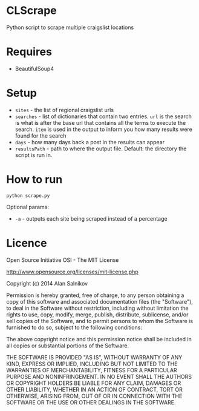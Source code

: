 CLScrape
========

Python script to scrape multiple craigslist locations

Requires
========

* BeautifulSoup4

Setup
========

* `sites` - the list of regional craigslist urls
* `searches` - list of dictionaries that contain two entries. `url` is the search is what is after the base url that contains all the terms to execute the search. `item` is used in the output to inform you how many results were found for the search
* `days` - how many days back a post in the results can appear
* `resultsPath` - path to where the output file. Default: the directory the script is run in.
 
How to run
===========

`python scrape.py`

Optional params:
* `-a` - outputs each site being scraped instead of a percentage 

Licence
========
Open Source Initiative OSI - The MIT License

http://www.opensource.org/licenses/mit-license.php

Copyright (c) 2014 Alan Salnikov

Permission is hereby granted, free of charge, to any person obtaining a copy
of this software and associated documentation files (the "Software"), to deal
in the Software without restriction, including without limitation the rights
to use, copy, modify, merge, publish, distribute, sublicense, and/or sell
copies of the Software, and to permit persons to whom the Software is
furnished to do so, subject to the following conditions:

The above copyright notice and this permission notice shall be included in
all copies or substantial portions of the Software.

THE SOFTWARE IS PROVIDED "AS IS", WITHOUT WARRANTY OF ANY KIND, EXPRESS OR
IMPLIED, INCLUDING BUT NOT LIMITED TO THE WARRANTIES OF MERCHANTABILITY,
FITNESS FOR A PARTICULAR PURPOSE AND NONINFRINGEMENT. IN NO EVENT SHALL THE
AUTHORS OR COPYRIGHT HOLDERS BE LIABLE FOR ANY CLAIM, DAMAGES OR OTHER
LIABILITY, WHETHER IN AN ACTION OF CONTRACT, TORT OR OTHERWISE, ARISING FROM,
OUT OF OR IN CONNECTION WITH THE SOFTWARE OR THE USE OR OTHER DEALINGS IN
THE SOFTWARE.
